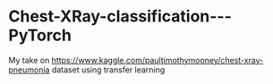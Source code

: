 # Chest-XRay-classification---PyTorch
My take on https://www.kaggle.com/paultimothymooney/chest-xray-pneumonia dataset using transfer learning
